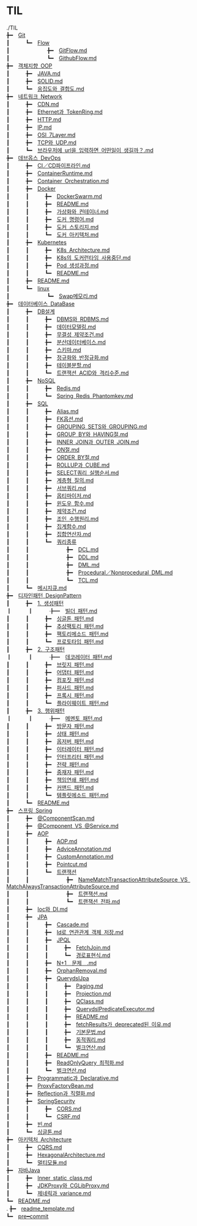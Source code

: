 # TIL

./TIL</br>
╊━　[Git](./Git)</br>
┃　　　┗━　[Flow](./Git/Flow)</br>
┃　　　　　　　╊━　[GitFlow.md](./Git/Flow/GitFlow.md)</br>
┃　　　　　　　┗━　[GithubFlow.md](./Git/Flow/GithubFlow.md)</br>
╊━　[객체지향 OOP](./객체지향 OOP)</br>
┃　　　╊━　[JAVA.md](./객체지향 OOP/JAVA.md)</br>
┃　　　╊━　[SOLID.md](./객체지향 OOP/SOLID.md)</br>
┃　　　┗━　[응집도와 결합도.md](./객체지향 OOP/응집도와 결합도.md)</br>
╊━　[네트워크 Network](./네트워크 Network)</br>
┃　　　╊━　[CDN.md](./네트워크 Network/CDN.md)</br>
┃　　　╊━　[Ethernet과 TokenRing.md](./네트워크 Network/Ethernet과 TokenRing.md)</br>
┃　　　╊━　[HTTP.md](./네트워크 Network/HTTP.md)</br>
┃　　　╊━　[IP.md](./네트워크 Network/IP.md)</br>
┃　　　╊━　[OSI 7Layer.md](./네트워크 Network/OSI 7Layer.md)</br>
┃　　　╊━　[TCP와 UDP.md](./네트워크 Network/TCP와 UDP.md)</br>
┃　　　┗━　[브라우저에 url을 입력하면 어떤일이 생길까？.md](./네트워크 Network/브라우저에 url을 입력하면 어떤일이 생길까？.md)</br>
╊━　[데브옵스 DevOps](./데브옵스 DevOps)</br>
┃　　　╊━　[CI／CD파이프라인.md](./데브옵스 DevOps/CI／CD파이프라인.md)</br>
┃　　　╊━　[ContainerRuntime.md](./데브옵스 DevOps/ContainerRuntime.md)</br>
┃　　　╊━　[Container Orchestration.md](./데브옵스 DevOps/Container Orchestration.md)</br>
┃　　　╊━　[Docker](./데브옵스 DevOps/Docker)</br>
┃　　　┃　　　╊━　[DockerSwarm.md](./데브옵스 DevOps/Docker/DockerSwarm.md)</br>
┃　　　┃　　　╊━　[README.md](./데브옵스 DevOps/Docker/README.md)</br>
┃　　　┃　　　╊━　[가상화와 컨테이너.md](./데브옵스 DevOps/Docker/가상화와 컨테이너.md)</br>
┃　　　┃　　　╊━　[도커 명령어.md](./데브옵스 DevOps/Docker/도커 명령어.md)</br>
┃　　　┃　　　╊━　[도커 스토리지.md](./데브옵스 DevOps/Docker/도커 스토리지.md)</br>
┃　　　┃　　　┗━　[도커 아키텍처.md](./데브옵스 DevOps/Docker/도커 아키텍처.md)</br>
┃　　　╊━　[Kubernetes](./데브옵스 DevOps/Kubernetes)</br>
┃　　　┃　　　╊━　[K8s Architecture.md](./데브옵스 DevOps/Kubernetes/K8s Architecture.md)</br>
┃　　　┃　　　╊━　[K8s의 도커런타임 사용중단.md](./데브옵스 DevOps/Kubernetes/K8s의 도커런타임 사용중단.md)</br>
┃　　　┃　　　╊━　[Pod 생성과정.md](./데브옵스 DevOps/Kubernetes/Pod 생성과정.md)</br>
┃　　　┃　　　┗━　[README.md](./데브옵스 DevOps/Kubernetes/README.md)</br>
┃　　　╊━　[README.md](./데브옵스 DevOps/README.md)</br>
┃　　　┗━　[linux](./데브옵스 DevOps/linux)</br>
┃　　　　　　　┗━　[Swap메모리.md](./데브옵스 DevOps/linux/Swap메모리.md)</br>
╊━　[데이터베이스 DataBase](./데이터베이스 DataBase)</br>
┃　　　╊━　[DB설계](./데이터베이스 DataBase/DB설계)</br>
┃　　　┃　　　╊━　[DBMS와 RDBMS.md](./데이터베이스 DataBase/DB설계/DBMS와 RDBMS.md)</br>
┃　　　┃　　　╊━　[데이터모델링.md](./데이터베이스 DataBase/DB설계/데이터모델링.md)</br>
┃　　　┃　　　╊━　[무결성 제약조건.md](./데이터베이스 DataBase/DB설계/무결성 제약조건.md)</br>
┃　　　┃　　　╊━　[분산데이터베이스.md](./데이터베이스 DataBase/DB설계/분산데이터베이스.md)</br>
┃　　　┃　　　╊━　[스키마.md](./데이터베이스 DataBase/DB설계/스키마.md)</br>
┃　　　┃　　　╊━　[정규화와 반정규화.md](./데이터베이스 DataBase/DB설계/정규화와 반정규화.md)</br>
┃　　　┃　　　╊━　[테이블분할.md](./데이터베이스 DataBase/DB설계/테이블분할.md)</br>
┃　　　┃　　　┗━　[트랜잭션 ACID와 격리수준.md](./데이터베이스 DataBase/DB설계/트랜잭션 ACID와 격리수준.md)</br>
┃　　　╊━　[NoSQL](./데이터베이스 DataBase/NoSQL)</br>
┃　　　┃　　　╊━　[Redis.md](./데이터베이스 DataBase/NoSQL/Redis.md)</br>
┃　　　┃　　　┗━　[Spring Redis Phantomkey.md](./데이터베이스 DataBase/NoSQL/Spring Redis Phantomkey.md)</br>
┃　　　╊━　[SQL](./데이터베이스 DataBase/SQL)</br>
┃　　　┃　　　╊━　[Alias.md](./데이터베이스 DataBase/SQL/Alias.md)</br>
┃　　　┃　　　╊━　[FK옵션.md](./데이터베이스 DataBase/SQL/FK옵션.md)</br>
┃　　　┃　　　╊━　[GROUPING SETS와 GROUPING.md](./데이터베이스 DataBase/SQL/GROUPING SETS와 GROUPING.md)</br>
┃　　　┃　　　╊━　[GROUP BY와 HAVING절.md](./데이터베이스 DataBase/SQL/GROUP BY와 HAVING절.md)</br>
┃　　　┃　　　╊━　[INNER JOIN과 OUTER JOIN.md](./데이터베이스 DataBase/SQL/INNER JOIN과 OUTER JOIN.md)</br>
┃　　　┃　　　╊━　[ON절.md](./데이터베이스 DataBase/SQL/ON절.md)</br>
┃　　　┃　　　╊━　[ORDER BY절.md](./데이터베이스 DataBase/SQL/ORDER BY절.md)</br>
┃　　　┃　　　╊━　[ROLLUP과 CUBE.md](./데이터베이스 DataBase/SQL/ROLLUP과 CUBE.md)</br>
┃　　　┃　　　╊━　[SELECT쿼리 실행순서.md](./데이터베이스 DataBase/SQL/SELECT쿼리 실행순서.md)</br>
┃　　　┃　　　╊━　[계층형 질의.md](./데이터베이스 DataBase/SQL/계층형 질의.md)</br>
┃　　　┃　　　╊━　[서브쿼리.md](./데이터베이스 DataBase/SQL/서브쿼리.md)</br>
┃　　　┃　　　╊━　[옵티마이저.md](./데이터베이스 DataBase/SQL/옵티마이저.md)</br>
┃　　　┃　　　╊━　[윈도우 함수.md](./데이터베이스 DataBase/SQL/윈도우 함수.md)</br>
┃　　　┃　　　╊━　[제약조건.md](./데이터베이스 DataBase/SQL/제약조건.md)</br>
┃　　　┃　　　╊━　[조인 수행원리.md](./데이터베이스 DataBase/SQL/조인 수행원리.md)</br>
┃　　　┃　　　╊━　[집계함수.md](./데이터베이스 DataBase/SQL/집계함수.md)</br>
┃　　　┃　　　╊━　[집합연산자.md](./데이터베이스 DataBase/SQL/집합연산자.md)</br>
┃　　　┃　　　┗━　[쿼리종류](./데이터베이스 DataBase/SQL/쿼리종류)</br>
┃　　　┃　　　　　　　╊━　[DCL.md](./데이터베이스 DataBase/SQL/쿼리종류/DCL.md)</br>
┃　　　┃　　　　　　　╊━　[DDL.md](./데이터베이스 DataBase/SQL/쿼리종류/DDL.md)</br>
┃　　　┃　　　　　　　╊━　[DML.md](./데이터베이스 DataBase/SQL/쿼리종류/DML.md)</br>
┃　　　┃　　　　　　　╊━　[Procedural／Nonprocedural DML.md](./데이터베이스 DataBase/SQL/쿼리종류/Procedural／Nonprocedural DML.md)</br>
┃　　　┃　　　　　　　┗━　[TCL.md](./데이터베이스 DataBase/SQL/쿼리종류/TCL.md)</br>
┃　　　┗━　[메시지큐.md](./데이터베이스 DataBase/메시지큐.md)</br>
╊━　[디자인패턴 DesignPattern](./디자인패턴 DesignPattern)</br>
┃　　　╊━　[1. 생성패턴](./디자인패턴 DesignPattern/1. 생성패턴)</br>
┃　　　┃　　　╊━　[빌더 패턴.md](./디자인패턴 DesignPattern/1. 생성패턴/빌더 패턴.md)</br>
┃　　　┃　　　╊━　[싱글톤 패턴.md](./디자인패턴 DesignPattern/1. 생성패턴/싱글톤 패턴.md)</br>
┃　　　┃　　　╊━　[추상팩토리 패턴.md](./디자인패턴 DesignPattern/1. 생성패턴/추상팩토리 패턴.md)</br>
┃　　　┃　　　╊━　[팩토리메소드 패턴.md](./디자인패턴 DesignPattern/1. 생성패턴/팩토리메소드 패턴.md)</br>
┃　　　┃　　　┗━　[프로토타입 패턴.md](./디자인패턴 DesignPattern/1. 생성패턴/프로토타입 패턴.md)</br>
┃　　　╊━　[2. 구조패턴](./디자인패턴 DesignPattern/2. 구조패턴)</br>
┃　　　┃　　　╊━　[데코레이터 패턴.md](./디자인패턴 DesignPattern/2. 구조패턴/데코레이터 패턴.md)</br>
┃　　　┃　　　╊━　[브릿지 패턴.md](./디자인패턴 DesignPattern/2. 구조패턴/브릿지 패턴.md)</br>
┃　　　┃　　　╊━　[어댑터 패턴.md](./디자인패턴 DesignPattern/2. 구조패턴/어댑터 패턴.md)</br>
┃　　　┃　　　╊━　[컴포짓 패턴.md](./디자인패턴 DesignPattern/2. 구조패턴/컴포짓 패턴.md)</br>
┃　　　┃　　　╊━　[퍼사드 패턴.md](./디자인패턴 DesignPattern/2. 구조패턴/퍼사드 패턴.md)</br>
┃　　　┃　　　╊━　[프록시 패턴.md](./디자인패턴 DesignPattern/2. 구조패턴/프록시 패턴.md)</br>
┃　　　┃　　　┗━　[플라이웨이트 패턴.md](./디자인패턴 DesignPattern/2. 구조패턴/플라이웨이트 패턴.md)</br>
┃　　　╊━　[3. 행위패턴](./디자인패턴 DesignPattern/3. 행위패턴)</br>
┃　　　┃　　　╊━　[메멘토 패턴.md](./디자인패턴 DesignPattern/3. 행위패턴/메멘토 패턴.md)</br>
┃　　　┃　　　╊━　[방문자 패턴.md](./디자인패턴 DesignPattern/3. 행위패턴/방문자 패턴.md)</br>
┃　　　┃　　　╊━　[상태 패턴.md](./디자인패턴 DesignPattern/3. 행위패턴/상태 패턴.md)</br>
┃　　　┃　　　╊━　[옵저버 패턴.md](./디자인패턴 DesignPattern/3. 행위패턴/옵저버 패턴.md)</br>
┃　　　┃　　　╊━　[이터레이터 패턴.md](./디자인패턴 DesignPattern/3. 행위패턴/이터레이터 패턴.md)</br>
┃　　　┃　　　╊━　[인터프리터 패턴.md](./디자인패턴 DesignPattern/3. 행위패턴/인터프리터 패턴.md)</br>
┃　　　┃　　　╊━　[전략 패턴.md](./디자인패턴 DesignPattern/3. 행위패턴/전략 패턴.md)</br>
┃　　　┃　　　╊━　[중재자 패턴.md](./디자인패턴 DesignPattern/3. 행위패턴/중재자 패턴.md)</br>
┃　　　┃　　　╊━　[책임연쇄 패턴.md](./디자인패턴 DesignPattern/3. 행위패턴/책임연쇄 패턴.md)</br>
┃　　　┃　　　╊━　[커맨드 패턴.md](./디자인패턴 DesignPattern/3. 행위패턴/커맨드 패턴.md)</br>
┃　　　┃　　　┗━　[템플릿메소드 패턴.md](./디자인패턴 DesignPattern/3. 행위패턴/템플릿메소드 패턴.md)</br>
┃　　　┗━　[README.md](./디자인패턴 DesignPattern/README.md)</br>
╊━　[스프링 Spring](./스프링 Spring)</br>
┃　　　╊━　[@ComponentScan.md](./스프링 Spring/@ComponentScan.md)</br>
┃　　　╊━　[@Component VS @Service.md](./스프링 Spring/@Component VS @Service.md)</br>
┃　　　╊━　[AOP](./스프링 Spring/AOP)</br>
┃　　　┃　　　╊━　[AOP.md](./스프링 Spring/AOP/AOP.md)</br>
┃　　　┃　　　╊━　[AdviceAnnotation.md](./스프링 Spring/AOP/AdviceAnnotation.md)</br>
┃　　　┃　　　╊━　[CustomAnnotation.md](./스프링 Spring/AOP/CustomAnnotation.md)</br>
┃　　　┃　　　╊━　[Pointcut.md](./스프링 Spring/AOP/Pointcut.md)</br>
┃　　　┃　　　┗━　[트랜잭션](./스프링 Spring/AOP/트랜잭션)</br>
┃　　　┃　　　　　　　╊━　[NameMatchTransactionAttributeSource VS MatchAlwaysTransactionAttributeSource.md](./스프링 Spring/AOP/트랜잭션/NameMatchTransactionAttributeSource VS MatchAlwaysTransactionAttributeSource.md)</br>
┃　　　┃　　　　　　　╊━　[트랜잭션.md](./스프링 Spring/AOP/트랜잭션/트랜잭션.md)</br>
┃　　　┃　　　　　　　┗━　[트랜잭션 전파.md](./스프링 Spring/AOP/트랜잭션/트랜잭션 전파.md)</br>
┃　　　╊━　[Ioc와 DI.md](./스프링 Spring/Ioc와 DI.md)</br>
┃　　　╊━　[JPA](./스프링 Spring/JPA)</br>
┃　　　┃　　　╊━　[Cascade.md](./스프링 Spring/JPA/Cascade.md)</br>
┃　　　┃　　　╊━　[Id로 연관관계 객체 저장.md](./스프링 Spring/JPA/Id로 연관관계 객체 저장.md)</br>
┃　　　┃　　　╊━　[JPQL](./스프링 Spring/JPA/JPQL)</br>
┃　　　┃　　　┃　　　╊━　[FetchJoin.md](./스프링 Spring/JPA/JPQL/FetchJoin.md)</br>
┃　　　┃　　　┃　　　┗━　[경로표현식.md](./스프링 Spring/JPA/JPQL/경로표현식.md)</br>
┃　　　┃　　　╊━　[N+1　문제　.md](./스프링 Spring/JPA/N+1　문제　.md)</br>
┃　　　┃　　　╊━　[OrphanRemoval.md](./스프링 Spring/JPA/OrphanRemoval.md)</br>
┃　　　┃　　　╊━　[QuerydslJpa](./스프링 Spring/JPA/QuerydslJpa)</br>
┃　　　┃　　　┃　　　╊━　[Paging.md](./스프링 Spring/JPA/QuerydslJpa/Paging.md)</br>
┃　　　┃　　　┃　　　╊━　[Projection.md](./스프링 Spring/JPA/QuerydslJpa/Projection.md)</br>
┃　　　┃　　　┃　　　╊━　[QClass.md](./스프링 Spring/JPA/QuerydslJpa/QClass.md)</br>
┃　　　┃　　　┃　　　╊━　[QuerydslPredicateExecutor.md](./스프링 Spring/JPA/QuerydslJpa/QuerydslPredicateExecutor.md)</br>
┃　　　┃　　　┃　　　╊━　[README.md](./스프링 Spring/JPA/QuerydslJpa/README.md)</br>
┃　　　┃　　　┃　　　╊━　[fetchResults가 deprecated된 이유.md](./스프링 Spring/JPA/QuerydslJpa/fetchResults가 deprecated된 이유.md)</br>
┃　　　┃　　　┃　　　╊━　[기본문법.md](./스프링 Spring/JPA/QuerydslJpa/기본문법.md)</br>
┃　　　┃　　　┃　　　╊━　[동적쿼리.md](./스프링 Spring/JPA/QuerydslJpa/동적쿼리.md)</br>
┃　　　┃　　　┃　　　┗━　[벌크연산.md](./스프링 Spring/JPA/QuerydslJpa/벌크연산.md)</br>
┃　　　┃　　　╊━　[README.md](./스프링 Spring/JPA/README.md)</br>
┃　　　┃　　　╊━　[ReadOnlyQuery 최적화.md](./스프링 Spring/JPA/ReadOnlyQuery 최적화.md)</br>
┃　　　┃　　　┗━　[벌크연산.md](./스프링 Spring/JPA/벌크연산.md)</br>
┃　　　╊━　[Programmatic과 Declarative.md](./스프링 Spring/Programmatic과 Declarative.md)</br>
┃　　　╊━　[ProxyFactoryBean.md](./스프링 Spring/ProxyFactoryBean.md)</br>
┃　　　╊━　[Reflection과 직렬화.md](./스프링 Spring/Reflection과 직렬화.md)</br>
┃　　　╊━　[SpringSecurity](./스프링 Spring/SpringSecurity)</br>
┃　　　┃　　　╊━　[CORS.md](./스프링 Spring/SpringSecurity/CORS.md)</br>
┃　　　┃　　　┗━　[CSRF.md](./스프링 Spring/SpringSecurity/CSRF.md)</br>
┃　　　╊━　[빈.md](./스프링 Spring/빈.md)</br>
┃　　　┗━　[싱글톤.md](./스프링 Spring/싱글톤.md)</br>
╊━　[아키텍처 Architecture](./아키텍처 Architecture)</br>
┃　　　╊━　[CQRS.md](./아키텍처 Architecture/CQRS.md)</br>
┃　　　╊━　[HexagonalArchitecture.md](./아키텍처 Architecture/HexagonalArchitecture.md)</br>
┃　　　┗━　[멀티모듈.md](./아키텍처 Architecture/멀티모듈.md)</br>
╊━　[자바Java](./자바Java)</br>
┃　　　╊━　[Inner static class.md](./자바Java/Inner static class.md)</br>
┃　　　╊━　[JDKProxy와 CGLibProxy.md](./자바Java/JDKProxy와 CGLibProxy.md)</br>
┃　　　┗━　[제네릭과 variance.md](./자바Java/제네릭과 variance.md)</br>
┗━　[README.md](./README.md)</br>
.
╊━　[readme_template.md](./readme_template.md)</br>
┗━　[pre━commit](./pre━commit)</br>
